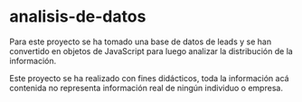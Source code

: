 # analisis-de-datos
Para este proyecto se ha tomado una base de datos de leads y se han convertido en objetos de JavaScript para luego analizar la distribución de la información.

Este proyecto se ha realizado con fines didácticos, toda la información acá contenida no representa información real de ningún individuo o empresa.
